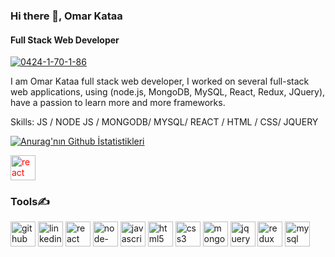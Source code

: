 ### Hi there 👋, Omar Kataa
#### Full Stack Web Developer
<a href="https://ibb.co/0F8dyff"><img src="https://i.ibb.co/D8sSf77/0424-1-70-1-86.jpg" alt="0424-1-70-1-86" border="0" /></a>

I am Omar Kataa full stack web developer, I worked on several full-stack web applications, using (node.js, MongoDB, MySQL, React, Redux, JQuery), have a passion to learn more and more frameworks.

Skills: JS / NODE JS / MONGODB/ MYSQL/ REACT /  HTML / CSS/ JQUERY


[![Anurag'nın Github İstatistikleri](https://github-readme-stats.vercel.app/api?username=OmarKataa)](https://github.com/anuraghazra/github-readme-stats)



[<img src='https://cdn.jsdelivr.net/npm/simple-icons@3.0.1/icons/react.svg' alt='react' height='40' style="color:red">](bvbvbvbvv)  



### Tools✍

[<img src='https://cdn.jsdelivr.net/npm/simple-icons@3.0.1/icons/github.svg' alt='github' height='40'>](https://github.com/OmarKataa)  [<img src='https://cdn.jsdelivr.net/npm/simple-icons@3.0.1/icons/linkedin.svg' alt='linkedin' height='40'>](https://www.linkedin.com/in/omar-kataa/)  [<img src='https://cdn.jsdelivr.net/npm/simple-icons@3.0.1/icons/react.svg' alt='react' height='40'>](https://reactjs.org/)  [<img src='https://cdn.jsdelivr.net/npm/simple-icons@3.0.1/icons/node-dot-js.svg' alt='node-dot-js' height='40'>](https://nodejs.dev/learn/the-v8-javascript-engine)  [<img src='https://cdn.jsdelivr.net/npm/simple-icons@3.0.1/icons/javascript.svg' alt='javascript' height='40'>](https://www.javascripttutorial.net/)  [<img src='https://cdn.jsdelivr.net/npm/simple-icons@3.0.1/icons/html5.svg' alt='html5' height='40'>](https://developer.mozilla.org/en-US/docs/Glossary/HTML5)  [<img src='https://cdn.jsdelivr.net/npm/simple-icons@3.0.1/icons/css3.svg' alt='css3' height='40'>](https://developer.mozilla.org/en-US/docs/Web/CSS)  [<img src='https://cdn.jsdelivr.net/npm/simple-icons@3.0.1/icons/mongodb.svg' alt='mongodb' height='40'>](https://www.mongodb.com/cloud/atlas/lp/try-atlas?utm_source=google&utm_campaign=gs_footprint_row_search_core_brand_atlas_desktop&utm_term=mongodb&utm_medium=cpc_paid_search&utm_ad=e&utm_ad_campaign_id=12212624584&adgroup=115749713703&gclid=CjwKCAiAyPyQBhB6EiwAFUuaknox76w-hYAoCYjP7CXWUThTEazZwqnBE_C4MGtzBDDV8xEtxf1-lRoCXScQAvD_BwE)  [<img src='https://cdn.jsdelivr.net/npm/simple-icons@3.0.1/icons/jquery.svg' alt='jquery' height='40'>](https://releases.jquery.com/)  [<img src='https://cdn.jsdelivr.net/npm/simple-icons@3.0.1/icons/redux.svg' alt='redux' height='40'>](https://react-redux.js.org/)  [<img src='https://cdn.jsdelivr.net/npm/simple-icons@3.0.1/icons/mysql.svg' alt='mysql' height='40'>](https://www.mysql.com/)  
